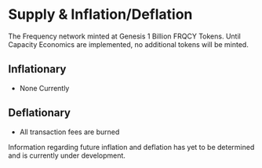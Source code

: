 # Supply & Inflation/Deflation

The Frequency network minted at Genesis 1 Billion FRQCY Tokens.
Until Capacity Economics are implemented, no additional tokens will be minted.

## Inflationary
- None Currently

## Deflationary
- All transaction fees are burned

Information regarding future inflation and deflation has yet to be determined and is currently under development.

